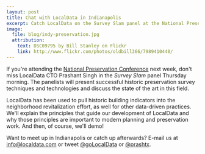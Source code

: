 ```yaml
---
layout: post
title: Chat with LocalData in Indianapolis
excerpt: Catch LocalData on the Survey Slam panel at the National Preservation Conference in Indianapolis.
image:
  file: blog/indy-preservation.jpg
  attribution:
    text: DSC09795 by Bill Stanley on Flickr
    link: http://www.flickr.com/photos/oldbill366/7989410440/
---
```

If you're attending the [National Preservation Conference](http://www.preservationnation.org/resources/training/npc/) next week, don't miss LocalData CTO Prashant Singh in the *Survey Slam* panel Thursday morning. The panelists will present successful historic preservation survey techniques and technologies and discuss the state of the art in this field.

LocalData has been used to pull historic building indicators into the neighborhood revitalization effort, as well for other data-driven practices. We'll explain the principles that guide our development of LocalData and why those principles are important to modern planning and preservation work. And then, of course, we'll demo!

Want to meet up in Indianapolis or catch up afterwards? E-mail us at [info@localdata.com](mailto:info@localdata.com) or tweet [@goLocalData](https://twitter.com/goLocalData) or [@prashtx](https://twitter.com/prashtx).
